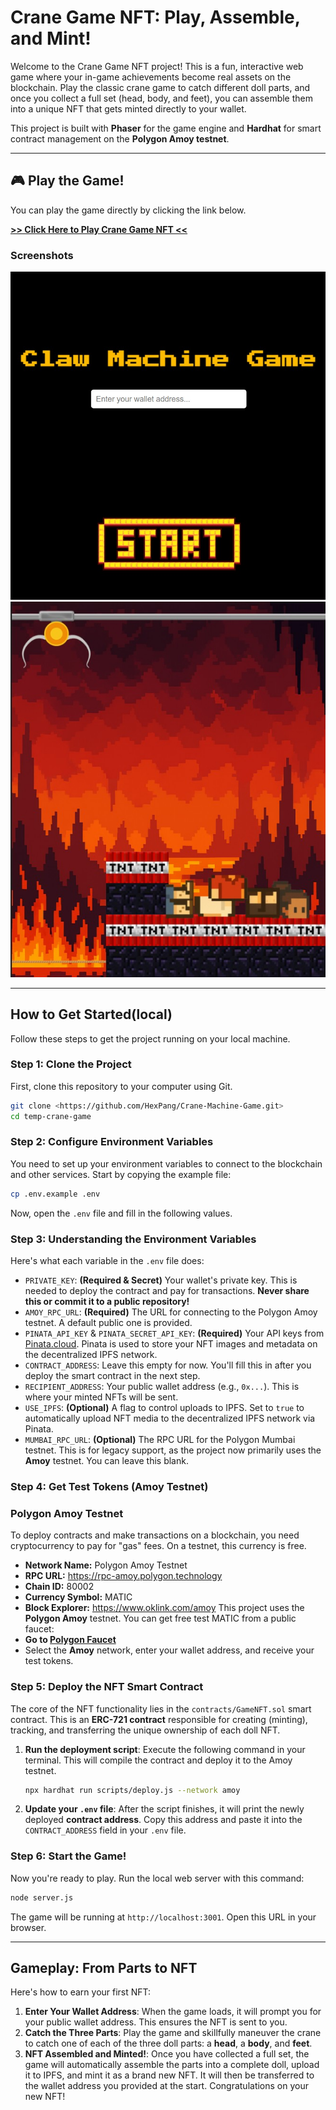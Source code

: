 # Crane Game NFT: Play, Assemble, and Mint!

Welcome to the Crane Game NFT project! This is a fun, interactive web game where your in-game achievements become real assets on the blockchain. Play the classic crane game to catch different doll parts, and once you collect a full set (head, body, and feet), you can assemble them into a unique NFT that gets minted directly to your wallet.

This project is built with **Phaser** for the game engine and **Hardhat** for smart contract management on the **Polygon Amoy testnet**.

---
## 🎮 Play the Game!

You can play the game directly by clicking the link below.

**[>> Click Here to Play Crane Game NFT <<](https://suitably-hot-gnat.ngrok-free.app/)**

### Screenshots

![Game Start](Design/screenshot02.jpg)
![Play Start](Design/screenshot03.jpg)

---

## How to Get Started(local)

Follow these steps to get the project running on your local machine.

### Step 1: Clone the Project

First, clone this repository to your computer using Git.

```bash
git clone <https://github.com/HexPang/Crane-Machine-Game.git>
cd temp-crane-game
```

### Step 2: Configure Environment Variables

You need to set up your environment variables to connect to the blockchain and other services. Start by copying the example file:

```bash
cp .env.example .env
```

Now, open the `.env` file and fill in the following values.

### Step 3: Understanding the Environment Variables

Here's what each variable in the `.env` file does:

-   `PRIVATE_KEY`: **(Required & Secret)** Your wallet's private key. This is needed to deploy the contract and pay for transactions. **Never share this or commit it to a public repository!**
-   `AMOY_RPC_URL`: **(Required)** The URL for connecting to the Polygon Amoy testnet. A default public one is provided.
-   `PINATA_API_KEY` & `PINATA_SECRET_API_KEY`: **(Required)** Your API keys from [Pinata.cloud](https://app.pinata.cloud/). Pinata is used to store your NFT images and metadata on the decentralized IPFS network.
-   `CONTRACT_ADDRESS`: Leave this empty for now. You'll fill this in after you deploy the smart contract in the next step.
-   `RECIPIENT_ADDRESS`: Your public wallet address (e.g., `0x...`). This is where your minted NFTs will be sent.
-   `USE_IPFS`: **(Optional)** A flag to control uploads to IPFS. Set to `true` to automatically upload NFT media to the decentralized IPFS network via Pinata.
-   `MUMBAI_RPC_URL`: **(Optional)** The RPC URL for the Polygon Mumbai testnet. This is for legacy support, as the project now primarily uses the **Amoy** testnet. You can leave this blank.

### Step 4: Get Test Tokens (Amoy Testnet)

### Polygon Amoy Testnet
To deploy contracts and make transactions on a blockchain, you need cryptocurrency to pay for "gas" fees. On a testnet, this currency is free.

- **Network Name:** Polygon Amoy Testnet
- **RPC URL:** https://rpc-amoy.polygon.technology
- **Chain ID:** 80002
- **Currency Symbol:** MATIC
- **Block Explorer:** https://www.oklink.com/amoy
This project uses the **Polygon Amoy** testnet. You can get free test MATIC from a public faucet:
-   **Go to [Polygon Faucet](https://faucet.polygon.technology/)**
-   Select the **Amoy** network, enter your wallet address, and receive your test tokens.

### Step 5: Deploy the NFT Smart Contract

The core of the NFT functionality lies in the `contracts/GameNFT.sol` smart contract. This is an **ERC-721 contract** responsible for creating (minting), tracking, and transferring the unique ownership of each doll NFT.

1.  **Run the deployment script**:
    Execute the following command in your terminal. This will compile the contract and deploy it to the Amoy testnet.
    ```bash
    npx hardhat run scripts/deploy.js --network amoy
    ```

2.  **Update your `.env` file**:
    After the script finishes, it will print the newly deployed **contract address**. Copy this address and paste it into the `CONTRACT_ADDRESS` field in your `.env` file.

### Step 6: Start the Game!

Now you're ready to play. Run the local web server with this command:

```bash
node server.js
```

The game will be running at `http://localhost:3001`. Open this URL in your browser.


---

## Gameplay: From Parts to NFT

Here's how to earn your first NFT:

1.  **Enter Your Wallet Address**: When the game loads, it will prompt you for your public wallet address. This ensures the NFT is sent to you.
2.  **Catch the Three Parts**: Play the game and skillfully maneuver the crane to catch one of each of the three doll parts: a **head**, a **body**, and **feet**.
3.  **NFT Assembled and Minted!**: Once you have collected a full set, the game will automatically assemble the parts into a complete doll, upload it to IPFS, and mint it as a brand new NFT. It will then be transferred to the wallet address you provided at the start. Congratulations on your new NFT!


